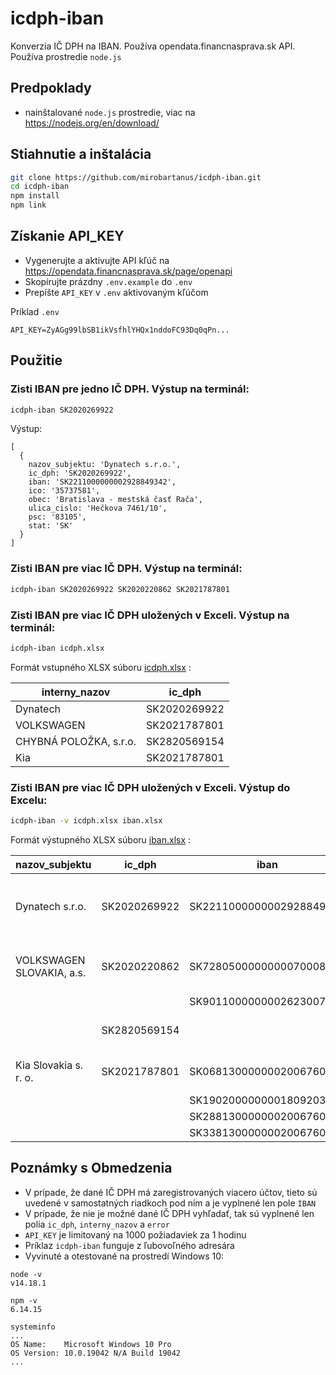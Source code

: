 # icdph-iban

Konverzia IČ DPH na IBAN. Používa opendata.financnasprava.sk API.
Používa prostredie `node.js`

## Predpoklady

* nainštalované `node.js` prostredie, viac na https://nodejs.org/en/download/

## Stiahnutie a inštalácia 

```bash
git clone https://github.com/mirobartanus/icdph-iban.git
cd icdph-iban
npm install
npm link
```

## Získanie API_KEY

* Vygenerujte a aktivujte API kľúč na https://opendata.financnasprava.sk/page/openapi
* Skopírujte prázdny `.env.example` do `.env`
* Prepíšte `API_KEY` v `.env` aktivovaným kľúčom

Príklad `.env`
```
API_KEY=ZyAGg99lbSB1ikVsfhlYHQx1nddoFC93Dq0qPn...
```

## Použitie

### Zisti IBAN pre jedno IČ DPH. Výstup na terminál:
```bash
icdph-iban SK2020269922
```

Výstup:
```
[
  {
    nazov_subjektu: 'Dynatech s.r.o.',
    ic_dph: 'SK2020269922',
    iban: 'SK2211000000002928849342',
    ico: '35737581',
    obec: 'Bratislava - mestská časť Rača',
    ulica_cislo: 'Hečkova 7461/10',
    psc: '83105',
    stat: 'SK'
  }
]
```

### Zisti IBAN pre viac IČ DPH. Výstup na terminál:
```bash
icdph-iban SK2020269922 SK2020220862 SK2021787801
```

### Zisti IBAN pre viac IČ DPH uložených v Exceli. Výstup na terminál:
```bash
icdph-iban icdph.xlsx
```

Formát vstupného XLSX súboru [icdph.xlsx](icdph.xlsx) :

| interny_nazov          | ic_dph       |
| ---------------------- | ------------ |
| Dynatech               | SK2020269922 |
| VOLKSWAGEN             | SK2021787801 |
| CHYBNÁ POLOŽKA, s.r.o. | SK2820569154 |
| Kia                    | SK2021787801 |


### Zisti IBAN pre viac IČ DPH uložených v Exceli. Výstup do Excelu:
```bash
icdph-iban -v icdph.xlsx iban.xlsx
```

Formát výstupného XLSX súboru [iban.xlsx](iban.xlsx) :

| nazov_subjektu            | ic_dph       | iban                     | ico      | obec                                | ulica_cislo                 | psc   | stat | interny_nazov          | error                 |
| ------------------------- | ------------ | ------------------------ | -------- | ----------------------------------- | --------------------------- | ----- | ---- | ---------------------- | --------------------- |
| Dynatech s.r.o.           | SK2020269922 | SK2211000000002928849342 | 35737581 | Bratislava - mestská časť Rača      | Hečkova 7461/10             | 83105 | SK   |                        |                       |
| VOLKSWAGEN SLOVAKIA, a.s. | SK2020220862 | SK7280500000000070008059 | 35757442 | Bratislava - m.č. Devínska Nová Ves | J. Jonáša 1                 | 84302 | SK   |                        |                       |
|                           |              | SK9011000000002623007312 |          |                                     |                             |       |      |                        |                       |
|                           | SK2820569154 |                          |          |                                     |                             |       |      | CHYBNÁ POLOŽKA, s.r.o. | IČ DPH nebolo nájdené |
| Kia Slovakia s. r. o.     | SK2021787801 | SK0681300000002006760704 | 35876832 | Teplička nad Váhom                  | Sv. Jána Nepomuckého 1282/1 | 84302 | SK   |                        |                       |
|                           |              | SK1902000000001809203253 |          |                                     |                             |       |      |                        |                       |
|                           |              | SK2881300000002006760405 |          |                                     |                             |       |      |                        |                       |
|                           |              | SK3381300000002006760800 |          |                                     |                             |       |      |                        |                       |

## Poznámky s Obmedzenia

* V prípade, že dané IČ DPH má zaregistrovaných viacero účtov, tieto sú uvedené v samostatných riadkoch pod ním a je vyplnené len pole `IBAN`
* V prípade, že nie je možné dané IČ DPH vyhľadať, tak sú vyplnené len polia `ic_dph`, `interny_nazov` a `error`
* `API_KEY` je limitovaný na 1000 požiadaviek za 1 hodinu
* Príklaz `icdph-iban` funguje z ľubovoľného adresára
* Vyvinuté a otestované na prostredí Windows 10:

```
node -v
v14.18.1
```

```
npm -v
6.14.15
```

```
systeminfo
...
OS Name:    Microsoft Windows 10 Pro
OS Version: 10.0.19042 N/A Build 19042
...
```
